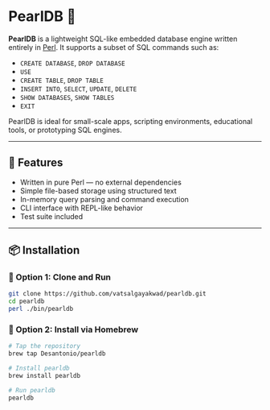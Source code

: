 # PearlDB 🐚

**PearlDB** is a lightweight SQL-like embedded database engine written entirely in [Perl](https://www.perl.org/). It supports a subset of SQL commands such as:

- `CREATE DATABASE`, `DROP DATABASE`
- `USE`
- `CREATE TABLE`, `DROP TABLE`
- `INSERT INTO`, `SELECT`, `UPDATE`, `DELETE`
- `SHOW DATABASES`, `SHOW TABLES`
- `EXIT`

PearlDB is ideal for small-scale apps, scripting environments, educational tools, or prototyping SQL engines.

---

## 🚀 Features

- Written in pure Perl — no external dependencies
- Simple file-based storage using structured text
- In-memory query parsing and command execution
- CLI interface with REPL-like behavior
- Test suite included

---

## 📦 Installation

### 🔧 Option 1: Clone and Run
```bash
git clone https://github.com/vatsalgayakwad/pearldb.git
cd pearldb
perl ./bin/pearldb
```

### 🍺 Option 2: Install via Homebrew

```bash
# Tap the repository
brew tap Desantonio/pearldb

# Install pearldb
brew install pearldb

# Run pearldb
pearldb
```
